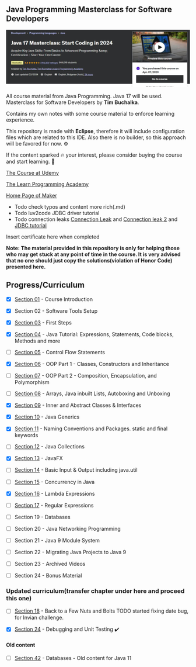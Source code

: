 ## Java Programming Masterclass for Software Developers 

![JAVA ENGINEER](pic.jpg)

All course material from Java Programming. Java 17 will be used. Masterclass for Software Developers by **Tim Buchalka**.

Contains my own notes with some course material to enforce learning experience.

This repository is made with **Eclipse**, therefore it will include configuration files which are related to this IDE. Also there is no builder, so this approach will be favored for now. ⚙️

If the content sparked :fire: your interest, please consider buying the course and start learning. :book:

[The Course at Udemy](https://www.udemy.com/java-the-complete-java-developer-course)   

[The Learn Programming Academy](http://learnprogramming.academy)

[Home Page of Maker](https://www.timbuchalka.com/)

- Todo check typos and content more rich(.md)
- Todo luv2code JDBC driver tutorial
- Todo connection leaks [Connection Leak](https://www.youtube.com/watch?v=FOQwsAQLseo) and [Connection leak 2](https://www.youtube.com/watch?v=xxtptg5ZoKA) and [JDBC tutorial](https://www.youtube.com/watch?v=ceAev_93p3s)
    


<!-- 
Linkedin puts this shit front, when clicking from private mode x(. Need to put this to make jump working every case
?trk=public_profile_see-credential 
-->

Insert certificate here when completed

**Note: The material provided in this repository is only for helping those who may get stuck at any point of time in the course. It is very advised that no one should just copy the solutions(violation of Honor Code) presented here.**

## Progress/Curriculum

- [x] [Section 01](https://github.com/developersCradle/java-programming-masterclass/tree/master/Section%2001) - Course Introduction
- [x] Section 02 - Software Tools Setup
- [x] [Section 03](https://github.com/developersCradle/java-programming-masterclass/tree/master/Section%2003) - First Steps
- [x] [Section 04](https://github.com/developersCradle/java-programming-masterclass/tree/master/Section%2004) - Java Tutorial: Expressions, Statements, Code blocks, Methods and more
- [ ] [Section 05](https://github.com/developersCradle/java-programming-masterclass/tree/master/Section%2005) - Control Flow Statements
- [x] [Section 06](https://github.com/developersCradle/java-programming-masterclass/tree/master/Section%2006) - OOP Part 1 - Classes, Constructors and Inheritance
- [ ] [Section 07](https://github.com/developersCradle/java-programming-masterclass/tree/master/Section%2007) - OOP Part 2 - Composition, Encapsulation, and Polymorphism
- [ ] [Section 08](https://github.com/developersCradle/java-programming-masterclass/tree/master/Section%2008) - Arrays, Java inbuilt Lists, Autoboxing and Unboxing
- [x] [Section 09](https://github.com/developersCradle/java-programming-masterclass/tree/master/Section%2009) - Inner and Abstract Classes & Interfaces
- [x] [Section 10](https://github.com/developersCradle/java-programming-masterclass/tree/master/Section%2010) - Java Generics
- [x] [Section 11](https://github.com/developersCradle/java-programming-masterclass/tree/master/Section%2011) - Naming Conventions and Packages. static and final keywords
- [ ] [Section 12](https://github.com/developersCradle/java-programming-masterclass/tree/master/Section%2012) - Java Collections
- [x] [Section 13](https://github.com/developersCradle/java-programming-masterclass/tree/master/Section%2013) - JavaFX
- [ ] [Section 14](https://github.com/developersCradle/java-programming-masterclass/tree/master/Section%2014) - Basic Input & Output including java.util
- [ ] [Section 15](https://github.com/developersCradle/java-programming-masterclass/tree/master/Section%2015) - Concurrency in Java
- [x] [Section 16](https://github.com/developersCradle/java-programming-masterclass/tree/master/Section%2016) - Lambda Expressions
- [ ] [Section 17](https://github.com/developersCradle/java-programming-masterclass/tree/master/Section%2017) - Regular Expressions
- [ ] Section 19 - Databases
- [ ] Section 20 - Java Networking Programming
- [ ] Section 21 - Java 9 Module System
- [ ] Section 22 - Migrating Java Projects to Java 9
- [ ] Section 23 - Archived Videos
- [ ] Section 24 - Bonus Material


### Updated curriculum(transfer chapter under here and proceed this one)


- [ ] [Section 18](https://github.com/developersCradle/java-programming-masterclass/tree/master/Section%2018) - Back to a Few Nuts and Bolts TODO started fixing date bug, for Invian challenge.

- [x] [Section 24](https://github.com/developersCradle/java-programming-masterclass/tree/master/Section%2024) - Debugging and Unit Testing ✔️

#### Old content 

- [ ] [Section 42](https://github.com/developersCradle/java-programming-masterclass/tree/master/Section%2042) - Databases - Old content for Java 11
